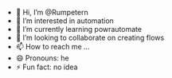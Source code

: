 - 👋 Hi, I’m @Rumpetern
- 👀 I’m interested in automation
- 🌱 I’m currently learning powrautomate
- 💞️ I’m looking to collaborate on creating flows
- 📫 How to reach me ...
- 😄 Pronouns: he
- ⚡ Fun fact: no idea

<!---
Rumpetern/Rumpetern is a ✨ special ✨ repository because its `README.md` (this file) appears on your GitHub profile.
You can click the Preview link to take a look at your changes.
--->
